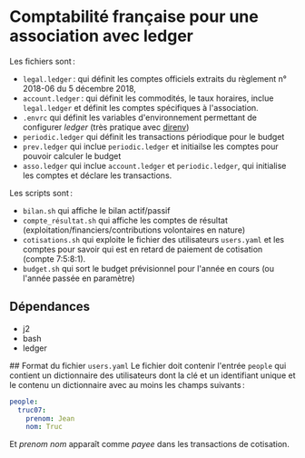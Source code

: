 # Comptabilité française pour une association avec ledger

Les fichiers sont :

- `legal.ledger` : qui définit les comptes officiels extraits du règlement n° 2018-06 du 5 décembre 2018,
- `account.ledger` : qui définit les commodités, le taux horaires, inclue
  `legal.ledger` et définit les comptes spécifiques à l'association.
- `.envrc` qui définit les variables d'environnement permettant de configurer
  *ledger* (très pratique avec [direnv](https://github.com/direnv/direnv))
- `periodic.ledger` qui définit les transactions périodique pour le budget
- `prev.ledger` qui inclue `periodic.ledger` et initiailse les comptes pour
  pouvoir calculer le budget
- `asso.ledger` qui inclue `account.ledger` et `periodic.ledger`, qui
  initialise les comptes et déclare les transactions.

Les scripts sont :

- `bilan.sh` qui affiche le bilan actif/passif
- `compte_résultat.sh` qui affiche les comptes de résultat
  (exploitation/financiers/contributions volontaires en nature)
- `cotisations.sh` qui exploite le fichier des utilisateurs `users.yaml` et
  les comptes pour savoir qui est en retard de paiement de cotisation (compte
  7:5:8:1).
- `budget.sh` qui sort le budget prévisionnel pour l'année en cours (ou
  l'année passée en paramètre)


## Dépendances
- j2
- bash
- ledger

## Format du fichier `users.yaml`
Le fichier doit contenir l'entrée `people` qui contient un dictionnaire des
utilisateurs dont la clé et un identifiant unique et le contenu un
dictionnaire avec au moins les champs suivants :
```yaml
people:
  truc07:
    prenom: Jean
    nom: Truc
```

Et *prenom nom* apparaît comme *payee* dans les transactions de cotisation.
